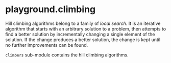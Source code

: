# playground.climbing
Hill climbing algorithms belong to a family of _local search_. It is an
iterative algorithm that starts with an arbitrary solution to a problem, then
attempts to find a better solution by incrementally changing a single element
of the solution. If the change produces a better solution, the change is kept
until no further improvements can be found.

`climbers` sub-module contains the hill climbing algorithms.
